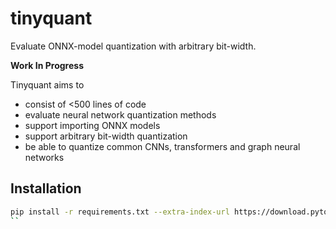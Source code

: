 # tinyquant

Evaluate ONNX-model quantization with arbitrary bit-width.

**Work In Progress**

Tinyquant aims to
 
 - consist of <500 lines of code
 - evaluate neural network quantization methods
 - support importing ONNX models
 - support arbitrary bit-width quantization
 - be able to quantize common CNNs, transformers and graph neural networks

## Installation

```bash
pip install -r requirements.txt --extra-index-url https://download.pytorch.org/whl/cpu
``